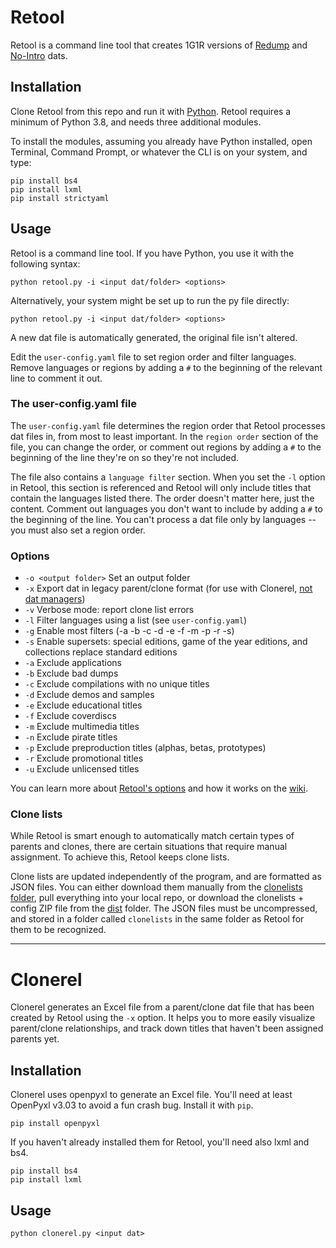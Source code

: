 # Retool

Retool is a command line tool that creates 1G1R versions of
[Redump](http://redump.org/) and
[No-Intro](https://www.no-intro.org/) dats.

## Installation

Clone Retool from this repo and run it with
[Python](https://www.python.org/). Retool requires a minimum of Python 3.8,
and needs three additional modules.

To install the modules, assuming you already have Python installed, open
Terminal, Command Prompt, or whatever the CLI is on your system, and type:

```
pip install bs4
pip install lxml
pip install strictyaml
```

## Usage

Retool is a command line tool. If you have Python, you use it with the
following syntax:

```
python retool.py -i <input dat/folder> <options>
```

Alternatively, your system might be set up to run the py file directly:

```
python retool.py -i <input dat/folder> <options>
```

A new dat file is automatically generated, the original file isn't altered.

Edit the `user-config.yaml` file to set region order and filter languages.
Remove languages or regions by adding a `#` to the beginning of the relevant
line to comment it out.

### The user-config.yaml file

The `user-config.yaml` file determines the region order that Retool processes
dat files in, from most to least important. In the `region order` section of
the file, you can change the order, or comment out regions by adding a `#` to
the beginning of the line they're on so they're not included.

The file also contains a `language filter` section. When you set the `-l`
option in Retool, this section is referenced and Retool will only include
titles that contain the languages listed there. The order doesn't matter here,
just the content. Comment out languages you don't want to include by adding a
`#` to the beginning of the line. You can't process a dat file only by
languages -- you must also set a region order.

### Options

* `-o <output folder>` Set an output folder
* `-x` Export dat in legacy parent/clone format
  (for use with Clonerel, [not dat managers](/unexpectedpanda/retool/wiki/Usage-and-options#export-in-legacy-parentclone-dat-form))
* `-v` Verbose mode: report clone list errors
* `-l` Filter languages using a list (see `user-config.yaml`)
* `-g` Enable most filters (-a -b -c -d -e -f -m -p -r -s)
* `-s` Enable supersets: special editions, game of the year
  editions, and collections replace standard editions
* `-a` Exclude applications
* `-b` Exclude bad dumps
* `-c` Exclude compilations with no unique titles
* `-d` Exclude demos and samples
* `-e` Exclude educational titles
* `-f` Exclude coverdiscs
* `-m` Exclude multimedia titles
* `-n` Exclude pirate titles
* `-p` Exclude preproduction titles (alphas, betas, prototypes)
* `-r` Exclude promotional titles
* `-u` Exclude unlicensed titles

You can learn more about
[Retool's options](https://github.com/unexpectedpanda/retool/wiki/Usage-and-options#More-options-information)
and how it works on the [wiki](https://github.com/unexpectedpanda/retool/wiki/).

### Clone lists

While Retool is smart enough to automatically match certain types of parents and
clones, there are certain situations that require manual assignment. To achieve
this, Retool keeps clone lists.

Clone lists are updated independently of the program, and are formatted as JSON
files. You can either download them manually from the
[clonelists folder](https://github.com/unexpectedpanda/retool/tree/master/clonelists),
pull everything into your local repo, or download the clonelists + config ZIP file
from the
[dist](https://github.com/unexpectedpanda/retool/tree/master/dist) folder. The
JSON files must be uncompressed, and stored in a folder called `clonelists` in the
same folder as Retool for them to be recognized.

<hr>

# Clonerel

Clonerel generates an Excel file from a parent/clone dat file that has been
created by Retool using the `-x` option. It helps you to more easily
visualize parent/clone relationships, and track down titles that haven't
been assigned parents yet.

## Installation

Clonerel uses openpyxl to generate an Excel file. You'll need at least OpenPyxl
v3.03 to avoid a fun crash bug. Install it with `pip`.

```
pip install openpyxl
```

If you haven't already installed them for Retool, you'll need also lxml and
bs4.

```
pip install bs4
pip install lxml
```

## Usage

```
python clonerel.py <input dat>
```